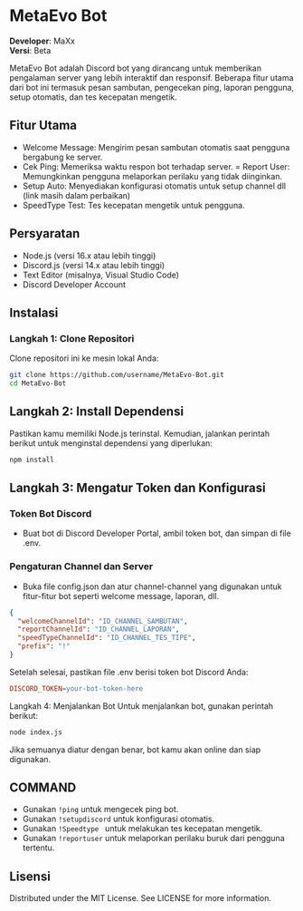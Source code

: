 # MetaEvo Bot
**Developer**: MaXx  
**Versi**: Beta

MetaEvo Bot adalah Discord bot yang dirancang untuk memberikan pengalaman server yang lebih interaktif dan responsif. Beberapa fitur utama dari bot ini termasuk pesan sambutan, pengecekan ping, laporan pengguna, setup otomatis, dan tes kecepatan mengetik.

## Fitur Utama
- Welcome Message: Mengirim pesan sambutan otomatis saat pengguna bergabung ke server.
- Cek Ping: Memeriksa waktu respon bot terhadap server.
= Report User: Memungkinkan pengguna melaporkan perilaku yang tidak diinginkan.
- Setup Auto: Menyediakan konfigurasi otomatis untuk setup channel dll (link masih dalam perbaikan)
- SpeedType Test: Tes kecepatan mengetik untuk pengguna.

## Persyaratan
- Node.js (versi 16.x atau lebih tinggi)
- Discord.js (versi 14.x atau lebih tinggi)
- Text Editor (misalnya, Visual Studio Code)
- Discord Developer Account

## Instalasi

### Langkah 1: Clone Repositori
Clone repositori ini ke mesin lokal Anda:

```bash
git clone https://github.com/username/MetaEvo-Bot.git
cd MetaEvo-Bot
```

## Langkah 2: Install Dependensi
Pastikan kamu memiliki Node.js terinstal. Kemudian, jalankan perintah berikut untuk menginstal dependensi yang diperlukan:

```bash
npm install
```

## Langkah 3: Mengatur Token dan Konfigurasi

### Token Bot Discord
- Buat bot di Discord Developer Portal, ambil token bot, dan simpan di file .env.
### Pengaturan Channel dan Server
- Buka file config.json dan atur channel-channel yang digunakan untuk fitur-fitur bot seperti welcome message, laporan, dll.

```json
{
  "welcomeChannelId": "ID_CHANNEL_SAMBUTAN",
  "reportChannelId": "ID_CHANNEL_LAPORAN",
  "speedTypeChannelId": "ID_CHANNEL_TES_TIPE",
  "prefix": "!"
}
```
Setelah selesai, pastikan file .env berisi token bot Discord Anda:

```makefile
DISCORD_TOKEN=your-bot-token-here
```
Langkah 4: Menjalankan Bot
Untuk menjalankan bot, gunakan perintah berikut:

```bash
node index.js
```
Jika semuanya diatur dengan benar, bot kamu akan online dan siap digunakan.

## COMMAND
- Gunakan `!ping` untuk mengecek ping bot.
- Gunakan `!setupdiscord` untuk konfigurasi otomatis.
- Gunakan `!Speedtype ` untuk melakukan tes kecepatan mengetik.
- Gunakan `!reportuser` untuk melaporkan perilaku buruk dari pengguna tertentu.

## Lisensi
Distributed under the MIT License. See LICENSE for more information.
